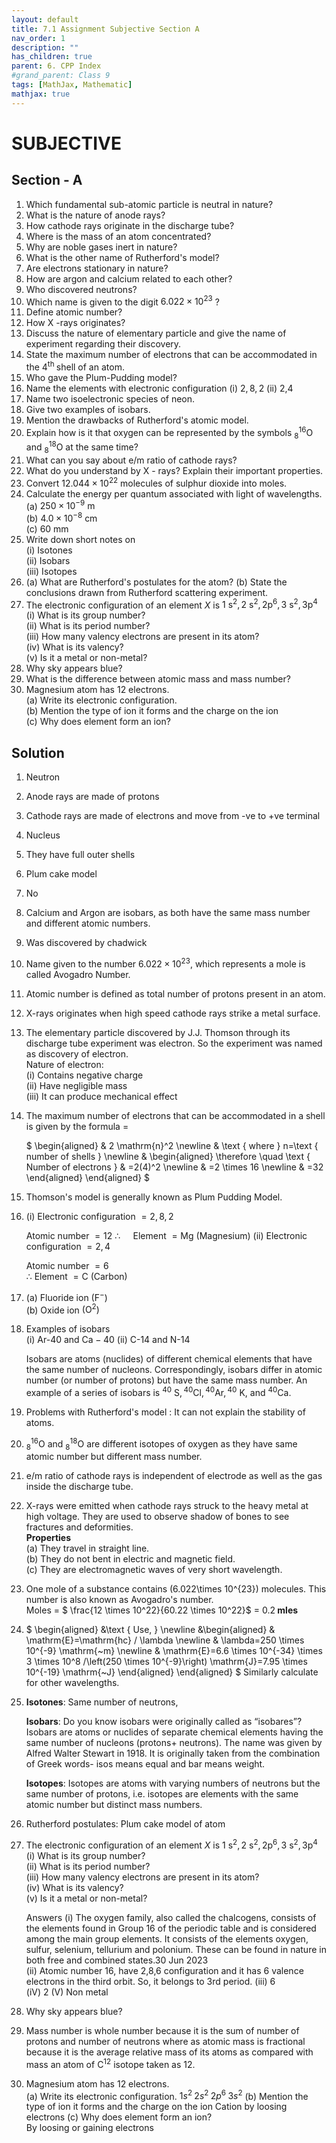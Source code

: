 ```yaml
---
layout: default
title: 7.1 Assignment Subjective Section A
nav_order: 1
description: ""
has_children: true
parent: 6. CPP Index
#grand_parent: Class 9
tags: [MathJax, Mathematic]
mathjax: true
---
```

# SUBJECTIVE

## Section - A

1. Which fundamental sub-atomic particle is neutral in nature?
2. What is the nature of anode rays?
3. How cathode rays originate in the discharge tube?
4. Where is the mass of an atom concentrated?
5. Why are noble gases inert in nature?
6. What is the other name of Rutherford's model?
7. Are electrons stationary in nature?
8. How are argon and calcium related to each other?
9. Who discovered neutrons?
10. Which name is given to the digit $6.022 \times 10^{23}$ ?
11. Define atomic number?
12. How X -rays originates?
13. Discuss the nature of elementary particle and give the name of experiment regarding their discovery.
14. State the maximum number of electrons that can be accommodated in the $4^{\text {th }}$ shell of an atom.
15. Who gave the Plum-Pudding model?
16. Name the elements with electronic configuration
(i) $2,8,2$
(ii) 2,4
17. Name two isoelectronic species of neon.
18. Give two examples of isobars.
19. Mention the drawbacks of Rutherford's atomic model.
20. Explain how is it that oxygen can be represented by the symbols ${ }_8^{16} \mathrm{O}$ and ${ }_8^{18} \mathrm{O}$ at the same time?
21. What can you say about $\mathrm{e} / \mathrm{m}$ ratio of cathode rays?
22. What do you understand by X - rays? Explain their important properties.
23. Convert $12.044 \times 10^{22}$ molecules of sulphur dioxide into moles.
24. Calculate the energy per quantum associated with light of wavelengths.  
(a) $250 \times 10^{-9} \mathrm{~m}$  
(b) $4.0 \times 10^{-8} \mathrm{~cm}$  
(c) 60 mm  
25. Write down short notes on  
(i) Isotones  
(ii) Isobars  
(iii) Isotopes  
26. (a) What are Rutherford's postulates for the atom?
(b) State the conclusions drawn from Rutherford scattering experiment.
27. The electronic configuration of an element $X$ is $1 \mathrm{~s}^2, 2 \mathrm{~s}^2, 2 \mathrm{p}^6, 3 \mathrm{~s}^2, 3 \mathrm{p}^4$  
(i) What is its group number?  
(ii) What is its period number?  
(iii) How many valency electrons are present in its atom?  
(iv) What is its valency?  
(v) Is it a metal or non-metal?  
28. Why sky appears blue?
29. What is the difference between atomic mass and mass number?
30. Magnesium atom has 12 electrons.  
(a) Write its electronic configuration.  
(b) Mention the type of ion it forms and the charge on the ion  
(c) Why does element form an ion?  

## Solution

1. Neutron
2. Anode rays are made of protons
3. Cathode rays are made of electrons and move from -ve to +ve terminal
4. Nucleus
5. They have full outer shells
6. Plum cake model
7. No
8. Calcium and Argon are isobars, as both have the same mass number and different atomic numbers.
9. Was discovered by chadwick
10. Name given to the number $6.022 \times 10^{23}$, which represents a mole is called Avogadro Number.
11. Atomic number is defined as total number of protons present in an atom.
12. X-rays originates when high speed cathode rays strike a metal surface.
13. The elementary particle discovered by J.J. Thomson through its discharge tube experiment was electron. So the experiment was named as discovery of electron.  
Nature of electron:  
(i) Contains negative charge  
(ii) Have negligible mass  
(iii) It can produce mechanical effect  
14. The maximum number of electrons that can be accommodated in a shell is given by the formula $=$

    $
    \begin{aligned}
    & 2 \mathrm{n}^2 \newline
    & \text { where } n=\text { number of shells } \newline
    & \begin{aligned}
    \therefore \quad \text { Number of electrons } & =2(4)^2 \newline
    & =2 \times 16 \newline
    & =32
    \end{aligned}
    \end{aligned}
    $

15. Thomson's model is generally known as Plum Pudding Model.
16. (i) Electronic configuration $=2,8,2$

    Atomic number $=12$
    $\therefore \quad$ Element $=\mathrm{Mg}$ (Magnesium)
    (ii) Electronic configuration $=2,4$  

    Atomic number $=6$  
    $\therefore$ Element $=\mathrm{C}$ (Carbon) 

17.   
     (a) Fluoride ion $\left(\mathrm{F}^{-}\right)$  
    (b) Oxide ion $\left(\mathrm{O}^2\right)$  
18. Examples of isobars  
(i) Ar-40 and $\mathrm{Ca}-40$
(ii) C-14 and N-14

    Isobars are atoms (nuclides) of different chemical elements that have the same number of nucleons. Correspondingly, isobars differ in atomic number (or number of protons) but have the same mass number. An example of a series of isobars is ${ }^{40} \mathrm{~S},{ }^{40} \mathrm{Cl},{ }^{40} \mathrm{Ar},{ }^{40} \mathrm{~K}$, and ${ }^{40} \mathrm{Ca}$.
19. Problems with Rutherford's model
    : It can not explain the stability of atoms.
20. ${ }_8^{16} \mathrm{O}$ and ${ }_8^{18} \mathrm{O}$ are different isotopes of oxygen as they have same atomic number but different mass number.
21. $\mathrm{e} / \mathrm{m}$ ratio of cathode rays is independent of electrode as well as the gas inside the discharge tube.
22. X-rays were emitted when cathode rays struck to the heavy metal at high voltage. They are used to observe shadow of bones to see fractures and deformities.   
**Properties**   
(a) They travel in straight line.  
(b) They do not bent in electric and magnetic field.  
(c) They are electromagnetic waves of very short wavelength.  
23. One mole of a substance contains \(6.022\times 10^{23}\) molecules. This number is also known as Avogadro's number.   
Moles = $ \frac{12 \times 10^22}{60.22 \times 10^22}$ = $\mathrm{0.2} \textbf{ mles}$

24. 
    $
    \begin{aligned}
    &\text { Use, } \newline
    &\begin{aligned}
    & \mathrm{E}=\mathrm{hc} / \lambda \newline
    & \lambda=250 \times 10^{-9} \mathrm{~m} \newline
    & \mathrm{E}=6.6 \times 10^{-34} \times 3 \times 10^8 /\left(250 \times 10^{-9}\right) \mathrm{J}=7.95 \times 10^{-19} \mathrm{~J}
    \end{aligned}
    \end{aligned}
    $
    Similarly calculate for other wavelengths.

25. **Isotones**: Same number of neutrons,   
    
    **Isobars**: Do you know isobars were originally called as “isobares”? Isobars are atoms or nuclides of separate chemical elements having the same number of nucleons (protons+ neutrons). The name was given by Alfred Walter Stewart in 1918. It is originally taken from the combination of Greek words- isos means equal and bar means weight.


    **Isotopes**: Isotopes are atoms with varying numbers of neutrons but the same number of protons, i.e. isotopes are elements with the same atomic number but distinct mass numbers.

26. Rutherford postulates: Plum cake model of atom
27. The electronic configuration of an element $X$ is $1 \mathrm{~s}^2, 2 \mathrm{~s}^2, 2 \mathrm{p}^6, 3 \mathrm{~s}^2, 3 \mathrm{p}^4$  
        (i) What is its group number?  
        (ii) What is its period number?  
        (iii) How many valency electrons are present in its atom?  
        (iv) What is its valency?  
        (v) Is it a metal or non-metal?  

    Answers 
        (i) The oxygen family, also called the chalcogens, consists of the elements found in Group 16 of the periodic table and is considered among the main group elements. It consists of the elements oxygen, sulfur, selenium, tellurium and polonium. These can be found in nature in both free and combined states.30 Jun 2023  
        (ii) Atomic number 16, have 2,8,6 configuration and it has 6 valence electrons in the third orbit. So, it belongs to 3rd period.
        (iii) 6  
        (iV) 2 
        (V) Non metal
28. Why sky appears blue?
29. Mass number is whole number because it is the sum of number of protons and number of neutrons where as atomic mass is fractional because it is the average relative mass of its atoms as compared with mass an atom of $\mathrm{C}^{12}$ isotope taken as 12.
30. Magnesium atom has 12 electrons.  
(a) Write its electronic configuration.  $1s^2\textbf{ }2s^2\textbf{ }2p^6\textbf{ }3s^2$
(b) Mention the type of ion it forms and the charge on the ion 
    Cation by loosing electrons
(c) Why does element form an ion?  
    By loosing or gaining electrons